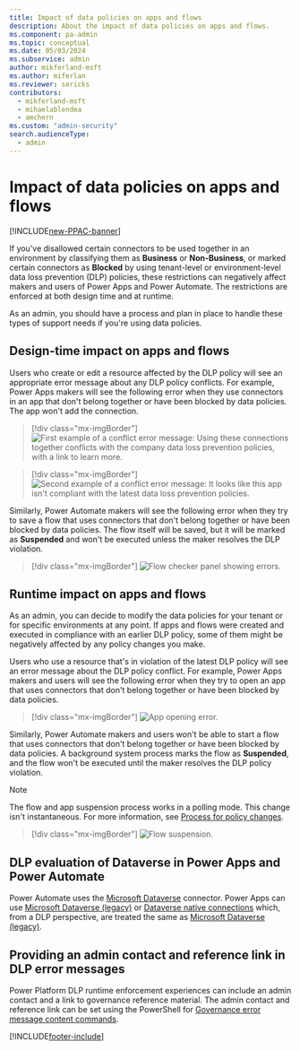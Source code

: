 ```yaml
---
title: Impact of data policies on apps and flows 
description: About the impact of data policies on apps and flows.
ms.component: pa-admin
ms.topic: conceptual
ms.date: 05/03/2024
ms.subservice: admin
author: mikferland-msft
ms.author: miferlan
ms.reviewer: sericks
contributors:
  - mikferland-msft
  - mihaelablendea
  - amchern 
ms.custom: "admin-security"
search.audienceType: 
  - admin
---
```


# Impact of data policies on apps and flows

[!INCLUDE[new-PPAC-banner](~/includes/new-PPAC-banner.md)]

If you've disallowed certain connectors to be used together in an environment by classifying them as **Business** or **Non-Business**, or marked certain connectors as **Blocked** by using tenant-level or environment-level data loss prevention (DLP) policies, these restrictions can negatively affect makers and users of Power Apps and Power Automate. The restrictions are enforced at both design time and at runtime.

As an admin, you should have a process and plan in place to handle these types of support needs if you're using data policies.

## Design-time impact on apps and flows

Users who create or edit a resource affected by the DLP policy will see an appropriate error message about any DLP policy conflicts. For example, Power Apps makers will see the following error when they use connectors in an app that don't belong together or have been blocked by data policies. The app won't add the connection.

> [!div class="mx-imgBorder"] 
> ![First example of a conflict error message: Using these connections together conflicts with the company data loss prevention policies, with a link to learn more.](media/dlp-conflict-error.png "First example conflict error")

> [!div class="mx-imgBorder"] 
> ![Second example of a conflict error message: It looks like this app isn't compliant with the latest data loss prevention policies.](media/dlp-conflict-error2.png "Second example conflict error")

Similarly, Power Automate makers will see the following error when they try to save a flow that uses connectors that don't belong together or have been blocked by data policies. The flow itself will be saved, but it will be marked as **Suspended** and won't be executed unless the maker resolves the DLP violation.

> [!div class="mx-imgBorder"] 
> ![Flow checker panel showing errors.](media/dlp-suspended-flow-error2.png "Flow error")

## Runtime impact on apps and flows

As an admin, you can decide to modify the data policies for your tenant or for specific environments at any point. If apps and flows were created and executed in compliance with an earlier DLP policy, some of them might be negatively affected by any policy changes you make. 

Users who use a resource that's in violation of the latest DLP policy will see an error message about the DLP policy conflict. For example, Power Apps makers and users will see the following error when they try to open an app that uses connectors that don't belong together or have been blocked by data policies. 

> [!div class="mx-imgBorder"] 
> ![App opening error.](media/dlp-opening-error.png "App opening error")

Similarly, Power Automate makers and users won't be able to start a flow that uses connectors that don't belong together or have been blocked by data policies. A background system process marks the flow as **Suspended**, and the flow won't be executed until the maker resolves the DLP policy violation.

> [!NOTE]
> The flow and app suspension process works in a polling mode. This change isn't instantaneous. For more information, see [Process for policy changes](./wp-data-loss-prevention.md#process-for-policy-changes).

> [!div class="mx-imgBorder"] 
> ![Flow suspension.](media/dlp-flow-suspension.png "Flow suspension")

## DLP evaluation of Dataverse in Power Apps and Power Automate 
Power Automate uses the [Microsoft Dataverse](/connectors/commondataserviceforapps/) connector. Power Apps can use [Microsoft Dataverse (legacy)](/connectors/commondataservice/) or [Dataverse native connections](/power-apps/maker/canvas-apps/use-native-cds-connector) which, from a DLP perspective, are treated the same as [Microsoft Dataverse (legacy)](/connectors/commondataservice/).

## Providing an admin contact and reference link in DLP error messages

Power Platform DLP runtime enforcement experiences can include an admin contact and a link to governance reference material. The admin contact and reference link can be set using the PowerShell for [Governance error message content commands](powerapps-powershell.md#governance-error-message-content-commands). 

[!INCLUDE[footer-include](../includes/footer-banner.md)]
